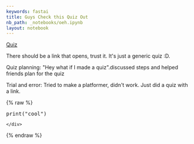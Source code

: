```yaml
---
keywords: fastai
title: Guys Check this Quiz Out
nb_path: _notebooks/oeh.ipynb
layout: notebook
---
```


<!--
#################################################
### THIS FILE WAS AUTOGENERATED! DO NOT EDIT! ###
#################################################
# file to edit: _notebooks/oeh.ipynb
-->

<div class="container" id="notebook-container">
        
<div class="cell border-box-sizing text_cell rendered"><div class="inner_cell">
<div class="text_cell_render border-box-sizing rendered_html">
<p><a href="https://studio.code.org/projects/applab/eIj8jxm4XUtA7a35I2-swFWWNXZyzWoi90RlheW9Jmo">Quiz</a></p>
<p>There should be a link that opens, trust it. It's just a generic quiz :D.</p>
<p>Quiz planning: "Hey what if I made a quiz".discussed steps and helped friends plan for the quiz</p>
<p>Trial and error: Tried to make a platformer, didn't work. Just did a quiz with a link.</p>

</div>
</div>
</div>
    {% raw %}
    
<div class="cell border-box-sizing code_cell rendered">
<div class="input">

<div class="inner_cell">
    <div class="input_area">
<div class=" highlight hl-python"><pre><span></span><span class="nb">print</span><span class="p">(</span><span class="s2">&quot;cool&quot;</span><span class="p">)</span>
</pre></div>

    </div>
</div>
</div>

</div>
    {% endraw %}

</div>
 

